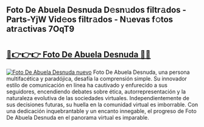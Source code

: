 ## Foto De Abuela Desnuda D𝚎sn𝚞dos filtr𝚊dos - Parts-YjW Vid𝚎os filtr𝚊dos - N𝚞evas f𝚘tos atr𝚊ctivas 7OqT9

# <h2><a href="http://mb1b9l.tromn.icu/?c=Foto+De+Abuela+Desnuda">🔗👉👉👉 Foto De Abuela Desnuda 🔗🔗</a></h2>

[![Foto De Abuela Desnuda nuevo](https://i.imgur.com/pEAQMta.gif)](http://mb1b9l.tromn.icu/?c=Foto+De+Abuela+Desnuda)
Foto De Abuela Desnuda, una persona multifacética y paradójica, desafía la comprensión simple. Su innovador estilo de comunicación en línea ha cautivado y enfurecido a sus seguidores, encendiendo debates sobre ética, autorrepresentación y la naturaleza evolutiva de las sociedades virtuales. Independientemente de sus decisiones futuras, su huella en la comunidad virtual es imborrable. Con una dedicación inquebrantable y un encanto innegable, el progreso de Foto De Abuela Desnuda en el panorama virtual es imparable.

